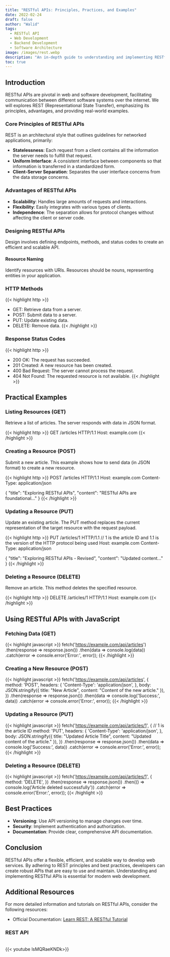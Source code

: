 ```yaml
---
title: "RESTful APIs: Principles, Practices, and Examples"
date: 2022-02-24
draft: false
author: "Walid"
tags:
  - RESTful API
  - Web Development
  - Backend Development
  - Software Architecture
image: /images/rest.webp
description: "An in-depth guide to understanding and implementing RESTful APIs, with a focus on best practices and real-world examples."
toc: true
---
```


## Introduction

RESTful APIs are pivotal in web and software development, facilitating communication between different software systems over the internet. We will explores REST (Representational State Transfer), emphasizing its principles, advantages, and providing real-world examples.

### Core Principles of RESTful APIs

REST is an architectural style that outlines guidelines for networked applications, primarily:

- **Statelessness**: Each request from a client contains all the information the server needs to fulfill that request.
- **Uniform Interface**: A consistent interface between components so that information is transferred in a standardized form.
- **Client-Server Separation**: Separates the user interface concerns from the data storage concerns.

### Advantages of RESTful APIs

- **Scalability**: Handles large amounts of requests and interactions.
- **Flexibility**: Easily integrates with various types of clients.
- **Independence**: The separation allows for protocol changes without affecting the client or server code.

### Designing RESTful APIs

Design involves defining endpoints, methods, and status codes to create an efficient and scalable API.

#### Resource Naming

Identify resources with URIs. Resources should be nouns, representing entities in your application.

### HTTP Methods

{{< highlight http >}}
- GET: Retrieve data from a server.
- POST: Submit data to a server.
- PUT: Update existing data.
- DELETE: Remove data.
{{< /highlight >}}

### Response Status Codes

{{< highlight http >}}
- 200 OK: The request has succeeded.
- 201 Created: A new resource has been created.
- 400 Bad Request: The server cannot process the request.
- 404 Not Found: The requested resource is not available.
{{< /highlight >}}

## Practical Examples

### Listing Resources (GET)

Retrieve a list of articles. The server responds with data in JSON format.

{{< highlight http >}}
GET /articles HTTP/1.1
Host: example.com
{{< /highlight >}}

### Creating a Resource (POST)

Submit a new article. This example shows how to send data (in JSON format) to create a new resource.

{{< highlight http >}}
POST /articles HTTP/1.1
Host: example.com
Content-Type: application/json

{
  "title": "Exploring RESTful APIs",
  "content": "RESTful APIs are foundational..."
}
{{< /highlight >}}

### Updating a Resource (PUT)

Update an existing article. The PUT method replaces the current representation of the target resource with the request payload.

{{< highlight http >}}
PUT /articles/1 HTTP/1.1
// 1 is the article ID and 1.1 is the version of the HTTP protocol being used
Host: example.com
Content-Type: application/json

{
  "title": "Exploring RESTful APIs - Revised",
  "content": "Updated content..."
}
{{< /highlight >}}

### Deleting a Resource (DELETE)

Remove an article. This method deletes the specified resource.

{{< highlight http >}}
DELETE /articles/1 HTTP/1.1
Host: example.com
{{< /highlight >}}

## Using RESTful APIs with JavaScript

### Fetching Data (GET)

{{< highlight javascript >}}
fetch('https://example.com/api/articles')
  .then(response => response.json())
  .then(data => console.log(data))
  .catch(error => console.error('Error:', error));
{{< /highlight >}}

### Creating a New Resource (POST)

{{< highlight javascript >}}
fetch('https://example.com/api/articles', {
  method: 'POST',
  headers: {
    'Content-Type': 'application/json',
  },
  body: JSON.stringify({
    title: "New Article",
    content: "Content of the new article."
  }),
})
.then(response => response.json())
.then(data => console.log('Success:', data))
.catch(error => console.error('Error:', error));
{{< /highlight >}}

### Updating a Resource (PUT)

{{< highlight javascript >}}
fetch('https://example.com/api/articles/1', {
// 1 is the article ID
  method: 'PUT',
  headers: {
    'Content-Type': 'application/json',
  },
  body: JSON.stringify({
    title: "Updated Article Title",
    content: "Updated content of the article."
  }),
})
.then(response => response.json())
.then(data => console.log('Success:', data))
.catch(error => console.error('Error:', error));
{{< /highlight >}}

### Deleting a Resource (DELETE)

{{< highlight javascript >}}
fetch('https://example.com/api/articles/1', {
  method: 'DELETE',
})
.then(response => response.json())
.then(() => console.log('Article deleted successfully'))
.catch(error => console.error('Error:', error));
{{< /highlight >}}

## Best Practices

- **Versioning**: Use API versioning to manage changes over time.
- **Security**: Implement authentication and authorization.
- **Documentation**: Provide clear, comprehensive API documentation.

## Conclusion

RESTful APIs offer a flexible, efficient, and scalable way to develop web services. By adhering to REST principles and best practices, developers can create robust APIs that are easy to use and maintain. Understanding and implementing RESTful APIs is essential for modern web development.

## Additional Resources

For more detailed information and tutorials on RESTful APIs, consider the following resources:

- Official Documentation: [Learn REST: A RESTful Tutorial](http://restfulapi.net/)
  
### REST API

<br>
{{< youtube lsMQRaeKNDk>}}
<br>
